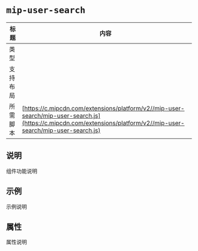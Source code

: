 # `mip-user-search`

标题|内容
----|----
类型|
支持布局|
所需脚本| [https://c.mipcdn.com/extensions/platform/v2//mip-user-search/mip-user-search.js](https://c.mipcdn.com/extensions/platform/v2//mip-user-search/mip-user-search.js)

## 说明

组件功能说明

## 示例

示例说明

## 属性

属性说明
